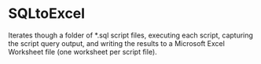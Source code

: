 # SQLtoExcel
Iterates though a folder of *.sql script files, executing each script, capturing the script query output, and writing the results to a Microsoft Excel Worksheet file (one worksheet per script file).
